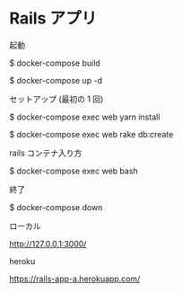 # Rails アプリ

起動

$ docker-compose build

$ docker-compose up -d

セットアップ (最初の 1 回)

$ docker-compose exec web yarn install

$ docker-compose exec web rake db:create

rails コンテナ入り方

$ docker-compose exec web bash

終了

$ docker-compose down

ローカル

http://127.0.0.1:3000/

heroku

https://rails-app-a.herokuapp.com/
